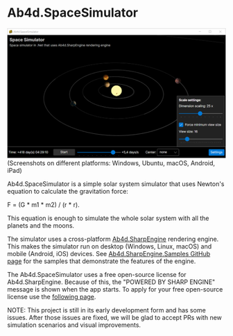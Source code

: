 # Ab4d.SpaceSimulator

![Ab4d.SpaceSimulator screenshot](docs/SpaceSimulator-animation-v0_8.png)
(Screenshots on different platforms: Windows, Ubuntu, macOS, Android, iPad)

Ab4d.SpaceSimulator is a simple solar system simulator that uses Newton's equation to calculate the gravitation force: 

F = (G * m1 * m2) / (r * r). 

This equation is enough to simulate the whole solar system with all the planets and the moons. 

The simulator uses a cross-platform [Ab4d.SharpEngine](https://www.ab4d.com/SharpEngine.aspx) rendering engine. This makes the simulator run on desktop (Windows, Linux, macOS) and mobile (Android, iOS) devices. 
See [Ab4d.SharpEngine.Samples GitHub page](https://github.com/ab4d/Ab4d.SharpEngine.Samples) for the samples that demonstrate the features of the engine.

The Ab4d.SpaceSimulator uses a free open-source license for Ab4d.SharpEngine. Because of this, the "POWERED BY SHARP ENGINE" message is shown when the app starts. To apply for your free open-source license use the [following page](https://www.ab4d.com/SharpEngineLicense.aspx?opensource=1).

NOTE:
This project is still in its early development form and has some issues. After those issues are fixed, we will be glad to accept PRs with new simulation scenarios and visual improvements.

